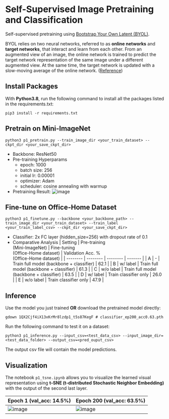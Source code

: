 # Self-Supervised Image Pretraining and Classification

Self-supervised pretraining using [Bootstrap Your Own Latent (BYOL)](https://github.com/lucidrains/byol-pytorch/tree/master). 

BYOL relies on two neural networks, referred to as **online networks** and **target networks**, that interact and learn from each other. From an augmented view of an image, the online network is trained to predict the target network representation of the same image under a different augmented view. At the same time, the target network is updated with a slow-moving average of the online network. ([Reference](https://sh-tsang.medium.com/review-byol-bootstrap-your-own-latent-a-new-approach-to-self-supervised-learning-6f770a624441))


## Install Packages
With **Python3.8**, run the following command to install all the packages listed in the requirements.txt:

    pip3 install -r requirements.txt

## Pretrain on Mini-ImageNet

    python3 p1_pretrain.py --train_image_dir <your_train_dataset> --ckpt_dir <your_save_ckpt_dir>

+ Backbone: ResNet50
+ Pre-training Hyperparams
    - epoch: 1000
    - batch size: 256
    - initial lr: 0.00001
    - optimizer: Adam
    - scheduler: cosine annealing with warmup
+ Pretraining Result:
    ![image](https://github.com/user-attachments/assets/06473c0a-4dcf-41f3-ae67-98e505df9ad0)



## Fine-tune on Office-Home Dataset 

    python3 p1_finetune.py --backbone <your_backbone_path> --train_image_dir <your_train_dataset> --train_label <your_train_label_csv> --ckpt_dir <your_save_ckpt_dir>

+ Classifier: 2x FC layer (hidden_size=256) with dropout rate of 0.1
+ Comparative Analysis
    | Setting | Pre-training <br> (Mini-ImageNet) | Fine-tuning <br>(Office-Home dataset) | Validation Acc. % <br>(Office-Home dataset) | 
    | -------- | -------- | -------- | ------- |
    | A     | -     | Train full model (backbone + classifier) | 62.1 |
    | B     | w/ label     | Train full model (backbone + classifier) | 61.3 |
    | C     | w/o label     | Train full model (backbone + classifier) | 63.5 |
    | D     | w/ label     | Train classifier only | 26.0 |
    | E     | w/o label     | Train classifier only | 47.9 |

## Inference

Use the model you just trained **OR** download the pretrained model directly:

    gdown 1QX2Cjf4iX13xKrMr8lzdp1_t5s87KegF # classifier_ep200_acc0.63.pth

Run the following command to test it on a dataset:

    python3 p1_inference.py --input_csv=<test_data_csv> --input_image_dir=<test_data_folder> --output_csv=<pred_ouput_csv>

The output csv file will contain the model predictions.

## Visualization

The notebook ```p1_tsne.ipynb``` allows you to visualize the learned visual representation using **t-SNE (t-distributed Stochastic Neighbor Embedding)** with the output of the second last layer.

| Epoch 1 (val_acc: 14.5%) | Epoch 200 (val_acc: 63.5%) |
| -------- | -------- |
| ![image](https://github.com/user-attachments/assets/97d7b9c7-5a1f-4b09-8291-e7c0bfa61572) | ![image](https://github.com/user-attachments/assets/c449804c-672e-455c-b2fb-7a5192c9c6ee) |

